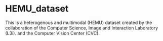# HEMU_dataset
This is a heterogenous and multimodal (HEMU) dataset created by the collaboration of the Computer Science, Image and Interaction Laboratory (L3i). and the Computer Vision Center (CVC).

